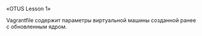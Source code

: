 «OTUS Lesson 1»

Vagrantfile содержит параметры виртуальной машины созданной ранее с обновленным ядром.
